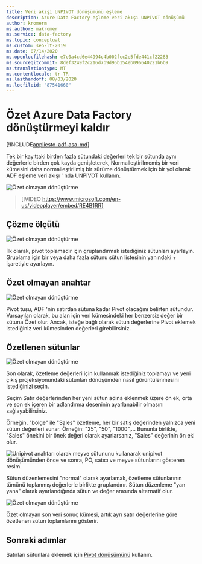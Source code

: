 ```yaml
---
title: Veri akışı UNPIVOT dönüşümünü eşleme
description: Azure Data Factory eşleme veri akışı UNPIVOT dönüşümü
author: kromerm
ms.author: makromer
ms.service: data-factory
ms.topic: conceptual
ms.custom: seo-lt-2019
ms.date: 07/14/2020
ms.openlocfilehash: e7c0a4cd6e44994c4b002fcc2e5fde441cf22283
ms.sourcegitcommit: 8def3249f2c216d7b9d96b154eb096640221b6b9
ms.translationtype: MT
ms.contentlocale: tr-TR
ms.lasthandoff: 08/03/2020
ms.locfileid: "87541660"
---
```

# <a name="azure-data-factory-unpivot-transformation"></a>Özet Azure Data Factory dönüştürmeyi kaldır

[!INCLUDE[appliesto-adf-asa-md](includes/appliesto-adf-asa-md.md)]

Tek bir kayıttaki birden fazla sütundaki değerleri tek bir sütunda aynı değerlerle birden çok kayda genişleterek, Normalleştirilmemiş bir veri kümesini daha normalleştirilmiş bir sürüme dönüştürmek için bir yol olarak ADF eşleme veri akışı ' nda UNPIVOT kullanın.

![Özet olmayan dönüştürme](media/data-flow/unpivot1.png "UNPIVOT seçenekleri 1")

> [!VIDEO https://www.microsoft.com/en-us/videoplayer/embed/RE4B1RR]

## <a name="ungroup-by"></a>Çözme ölçütü

![Özet olmayan dönüştürme](media/data-flow/unpivot5.png "Özet seçeneklerini kaldırma 2")

İlk olarak, pivot toplamadır için gruplandırmak istediğiniz sütunları ayarlayın. Gruplama için bir veya daha fazla sütunu sütun listesinin yanındaki + işaretiyle ayarlayın.

## <a name="unpivot-key"></a>Özet olmayan anahtar

![Özet olmayan dönüştürme](media/data-flow/unpivot6.png "UNPIVOT seçenekleri 3")

Pivot tuşu, ADF 'nin satırdan sütuna kadar Pivot olacağını belirten sütundur. Varsayılan olarak, bu alan için veri kümesindeki her benzersiz değer bir sütuna Özet olur. Ancak, isteğe bağlı olarak sütun değerlerine Pivot eklemek istediğiniz veri kümesinden değerleri girebilirsiniz.

## <a name="unpivoted-columns"></a>Özetlenen sütunlar

![Özet olmayan dönüştürme](media/data-flow//unpivot7.png "UNPIVOT seçenekleri 4")

Son olarak, özetleme değerleri için kullanmak istediğiniz toplamayı ve yeni çıkış projeksiyonundaki sütunları dönüşümden nasıl görüntülenmesini istediğinizi seçin.

Seçim Satır değerlerinden her yeni sütun adına eklenmek üzere ön ek, orta ve son ek içeren bir adlandırma deseninin ayarlanabilir olmasını sağlayabilirsiniz.

Örneğin, "bölge" ile "Sales" özetleme, her bir satış değerinden yalnızca yeni sütun değerleri sunar. Örneğin: "25", "50", "1000",... Bununla birlikte, "Sales" önekini bir önek değeri olarak ayarlarsanız, "Sales" değerinin ön eki olur.

![Unipivot anahtarı olarak meyve sütununu kullanarak unipivot dönüşümünden önce ve sonra, PO, satıcı ve meyve sütunlarını gösteren resim.](media/data-flow/unpivot3.png)

Sütun düzenlemesini "normal" olarak ayarlamak, özetleme sütunlarının tümünü toplanmış değerlerle birlikte gruplandırır. Sütun düzenleme "yan yana" olarak ayarlandığında sütun ve değer arasında alternatif olur.

![Özet olmayan dönüştürme](media/data-flow//unpivot7.png "Özet kaldırma seçenekleri 5")

Özet olmayan son veri sonuç kümesi, artık ayrı satır değerlerine göre özetlenen sütun toplamlarını gösterir.

## <a name="next-steps"></a>Sonraki adımlar

Satırları sütunlara eklemek için [Pivot dönüşümünü](data-flow-pivot.md) kullanın.
